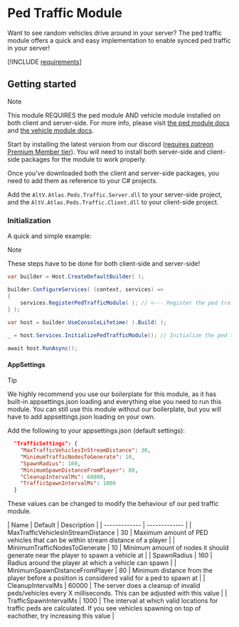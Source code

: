# Ped Traffic Module

Want to see random vehicles drive around in your server?
The ped traffic module offers a quick and easy implementation to enable synced ped traffic in your server!

[!INCLUDE [requirements](~/includes/requirements.md)]
## Getting started

> [!NOTE]
> This module REQUIRES the ped module AND vehicle module installed on both client and server-side.
> For more info, please visit [the ped module docs](~/articles/ped-module.md) and [the vehicle module docs](~/articles.vehicle-module.md).

Start by installing the latest version from our discord ([requires patreon Premium Member tier](https://www.patreon.com/AltvAtlas)).
You will need to install both server-side and client-side packages for the module to work properly.

Once you've downloaded both the client and server-side packages, you need to add them as reference to your C# projects.

Add the ``AltV.Atlas.Peds.Traffic.Server.dll`` to your server-side project, and the ``AltV.Atlas.Peds.Traffic.Client.dll`` to your client-side project. 

### Initialization
A quick and simple example:

> [!NOTE]
> These steps have to be done for both client-side and server-side!

```cs
var builder = Host.CreateDefaultBuilder( );

builder.ConfigureServices( (context, services) =>
{
    services.RegisterPedTrafficModule( ); // <--- Register the ped traffic module
} );
    
var host = builder.UseConsoleLifetime( ).Build( );

_ = host.Services.InitializePedTrafficModule(); // Initialize the ped traffic module

await host.RunAsync();
```

#### AppSettings

> [!TIP]
> We highly recommend you use our boilerplate for this module, as it has built-in appsettings.json loading and everything else you need to run this module.
> You can still use this module without our boilerplate, but you will have to add appsettings.json loading on your own.

Add the following to your appsettings.json (default settings):
```json
  "TrafficSettings": {
    "MaxTrafficVehiclesInStreamDistance": 30,
    "MinimumTrafficNodesToGenerate": 10,
    "SpawnRadius": 160,
    "MinimumSpawnDistanceFromPlayer": 80,
    "CleanupIntervalMs": 60000,
    "TrafficSpawnIntervalMs": 1000
  }
```

These values can be changed to modify the behaviour of our ped traffic module.

| Name  | Default | Description |
| ------------- | ------------- |
| MaxTrafficVehiclesInStreamDistance | 30 | Maximum amount of PED vehicles that can be within stream distance of a player |
| MinimumTrafficNodesToGenerate | 10 | Minimum amount of nodes it should generate near the player to spawn a vehicle at |
| SpawnRadius | 160 | Radius around the player at which a vehicle can spawn |
| MinimumSpawnDistanceFromPlayer | 80 | Minimum distance from the player before a position is considered valid for a ped to spawn at |
| CleanupIntervalMs | 60000 | The server does a cleanup of invalid peds/vehicles every X milliseconds. This can be adjusted with this value |
| TrafficSpawnIntervalMs | 1000 | The interval at which valid locations for traffic peds are calculated. If you see vehicles spawning on top of eachother, try increasing this value |
